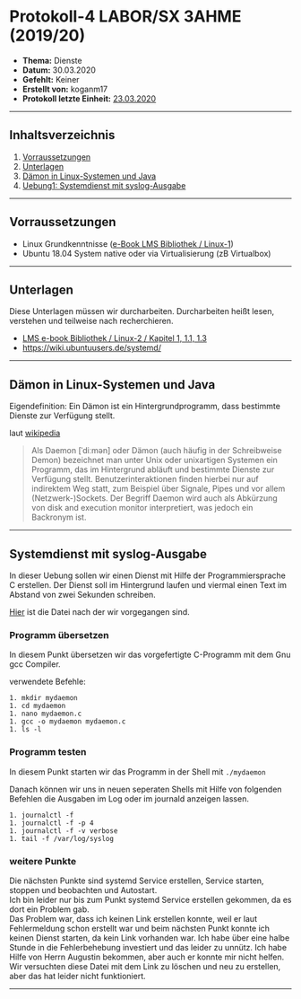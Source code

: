 # Protokoll-4 LABOR/SX 3AHME (2019/20)

* **Thema:** Dienste
* **Datum:** 30.03.2020
* **Gefehlt:** Keiner
* **Erstellt von:** koganm17
* **Protokoll letzte Einheit:** [23.03.2020](https://github.com/HTLMechatronics/m17-3ahme-la1-sx/blob/koganm17/Protokolle/Protokoll-3_koganm17_2020-03-30.md)

----------------------------------------------------------------------------------------------

## Inhaltsverzeichnis
1) [Vorraussetzungen](#vorraussetzungen)
1) [Unterlagen](#unterlagen)
1) [Dämon in Linux-Systemen und Java](#dämon-in-linux-systemen-und-java)
1) [Uebung1: Systemdienst mit syslog-Ausgabe](#systemdienst-mit-syslog-ausgabe)  
         
----------------------------------------------------------------------------------------------
## Vorraussetzungen

* Linux Grundkenntnisse ([e-Book LMS Bibliothek / Linux-1](https://lms.at/dotlrn/classes/informatik/610437.3AHME_LA1SX.19_20/xolrn/7BF1B31508DF3.symlink?resource_id=0-385942208&m=view#150960483))
* Ubuntu 18.04 System native oder via Virtualisierung (zB Virtualbox)

----------------------------------------------------------------------------------------------
## Unterlagen

Diese Unterlagen müssen wir durcharbeiten. Durcharbeiten heißt lesen, verstehen und teilweise nach recherchieren.
* [LMS e-book Bibliothek / Linux-2 / Kapitel 1, 1.1, 1.3
](https://lms.at/dotlrn/classes/informatik/610437.3AHME_LA1SX.19_20/xolrn/9F2714A93B69A.symlink?resource_id=0-420357452&m=view#155470713)
* https://wiki.ubuntuusers.de/systemd/

----------------------------------------------------------------------------------------------
## Dämon in Linux-Systemen und Java

Eigendefinition: Ein Dämon ist ein Hintergrundprogramm, dass bestimmte Dienste zur Verfügung stellt.

laut [wikipedia](https://de.wikipedia.org/wiki/Daemon)
>Als Daemon [ˈdiːmən] oder Dämon (auch häufig in der Schreibweise Demon) bezeichnet man unter Unix oder unixartigen Systemen ein Programm, das im Hintergrund abläuft und bestimmte Dienste zur Verfügung stellt. Benutzerinteraktionen finden hierbei nur auf indirektem Weg statt, zum Beispiel über Signale, Pipes und vor allem (Netzwerk-)Sockets. Der Begriff Daemon wird auch als Abkürzung von disk and execution monitor interpretiert, was jedoch ein Backronym ist.

----------------------------------------------------------------------------------------------
## Systemdienst mit syslog-Ausgabe
In dieser Uebung sollen wir einen Dienst mit Hilfe der Programmiersprache C erstellen.
Der Dienst soll im Hintergrund laufen und viermal einen Text im Abstand von zwei Sekunden schreiben.

[Hier](https://lms.at/dotlrn/classes/informatik/610437.3AHME_LA1SX.19_20/xolrn/9F2714A93B69A.symlink?resource_id=0-420357452&m=view#155470740) ist die Datei nach der wir vorgegangen sind.
### Programm übersetzen
In diesem Punkt übersetzen wir das vorgefertigte C-Programm mit dem Gnu gcc Compiler. 

verwendete Befehle:
```
1. mkdir mydaemon
1. cd mydaemon
1. nano mydaemon.c
1. gcc -o mydaemon mydaemon.c
1. ls -l
```
### Programm testen

In diesem Punkt starten wir das Programm in der Shell mit
``` ./mydaemon ```
 
Danach können wir uns in neuen seperaten Shells mit Hilfe von folgenden Befehlen die Ausgaben im Log oder im journald anzeigen lassen.
```
1. journalctl -f
1. journalctl -f -p 4
1. journalctl -f -v verbose
1. tail -f /var/log/syslog
```

### weitere Punkte

Die nächsten Punkte sind systemd Service erstellen, Service starten, stoppen und beobachten und Autostart.  
Ich bin leider nur bis zum Punkt systemd Service erstellen gekommen, da es dort ein Problem gab.  
Das Problem war, dass ich keinen Link erstellen konnte, weil er laut Fehlermeldung schon erstellt war und beim nächsten Punkt konnte ich keinen Dienst starten, da kein Link vorhanden war. Ich habe über eine halbe Stunde in die Fehlerbehebung investiert und das leider zu unnütz. Ich habe Hilfe von Herrn Augustin bekommen, aber auch er konnte mir nicht helfen. Wir versuchten diese Datei mit dem Link zu löschen und neu zu erstellen, aber das hat leider nicht funktioniert.

----------------------------------------------------------------------------------------------
